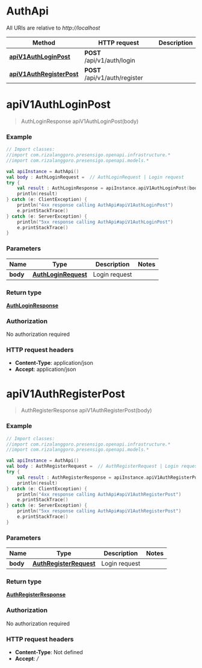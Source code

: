 # AuthApi

All URIs are relative to *http://localhost*

| Method | HTTP request | Description |
| ------------- | ------------- | ------------- |
| [**apiV1AuthLoginPost**](AuthApi.md#apiV1AuthLoginPost) | **POST** /api/v1/auth/login |  |
| [**apiV1AuthRegisterPost**](AuthApi.md#apiV1AuthRegisterPost) | **POST** /api/v1/auth/register |  |


<a id="apiV1AuthLoginPost"></a>
# **apiV1AuthLoginPost**
> AuthLoginResponse apiV1AuthLoginPost(body)



### Example
```kotlin
// Import classes:
//import com.rizalanggoro.presensigo.openapi.infrastructure.*
//import com.rizalanggoro.presensigo.openapi.models.*

val apiInstance = AuthApi()
val body : AuthLoginRequest =  // AuthLoginRequest | Login request
try {
    val result : AuthLoginResponse = apiInstance.apiV1AuthLoginPost(body)
    println(result)
} catch (e: ClientException) {
    println("4xx response calling AuthApi#apiV1AuthLoginPost")
    e.printStackTrace()
} catch (e: ServerException) {
    println("5xx response calling AuthApi#apiV1AuthLoginPost")
    e.printStackTrace()
}
```

### Parameters
| Name | Type | Description  | Notes |
| ------------- | ------------- | ------------- | ------------- |
| **body** | [**AuthLoginRequest**](AuthLoginRequest.md)| Login request | |

### Return type

[**AuthLoginResponse**](AuthLoginResponse.md)

### Authorization

No authorization required

### HTTP request headers

 - **Content-Type**: application/json
 - **Accept**: application/json

<a id="apiV1AuthRegisterPost"></a>
# **apiV1AuthRegisterPost**
> AuthRegisterResponse apiV1AuthRegisterPost(body)



### Example
```kotlin
// Import classes:
//import com.rizalanggoro.presensigo.openapi.infrastructure.*
//import com.rizalanggoro.presensigo.openapi.models.*

val apiInstance = AuthApi()
val body : AuthRegisterRequest =  // AuthRegisterRequest | Login request
try {
    val result : AuthRegisterResponse = apiInstance.apiV1AuthRegisterPost(body)
    println(result)
} catch (e: ClientException) {
    println("4xx response calling AuthApi#apiV1AuthRegisterPost")
    e.printStackTrace()
} catch (e: ServerException) {
    println("5xx response calling AuthApi#apiV1AuthRegisterPost")
    e.printStackTrace()
}
```

### Parameters
| Name | Type | Description  | Notes |
| ------------- | ------------- | ------------- | ------------- |
| **body** | [**AuthRegisterRequest**](AuthRegisterRequest.md)| Login request | |

### Return type

[**AuthRegisterResponse**](AuthRegisterResponse.md)

### Authorization

No authorization required

### HTTP request headers

 - **Content-Type**: Not defined
 - **Accept**: */*

